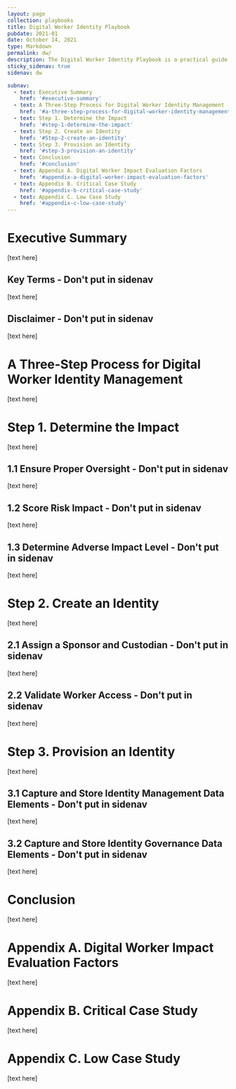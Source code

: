 ```yaml
---
layout: page
collection: playbooks
title: Digital Worker Identity Playbook 
pubdate: 2021-01
date: October 14, 2021
type: Markdown
permalink: dw/ 
description: The Digital Worker Identity Playbook is a practical guide for managing digital worker identities.
sticky_sidenav: true
sidenav: dw

subnav:
  - text: Executive Summary
    href: '#executive-summary'
  - text: A Three-Step Process for Digital Worker Identity Management
    href: '#a-three-step-process-for-digital-worker-identity-management'
  - text: Step 1. Determine the Impact
    href: '#step-1-determine-the-impact'
  - text: Step 2. Create an Identity
    href: '#Step-2-create-an-identity'
  - text: Step 3. Provision an Identity
    href: '#step-3-provision-an-identity'
  - text: Conclusion
    href: '#conclusion'
  - text: Appendix A. Digital Worker Impact Evaluation Factors
    href: '#appendix-a-digital-worker-impact-evaluation-factors'
  - text: Appendix B. Critical Case Study
    href: '#appendix-b-critical-case-study'
  - text: Appendix C. Low Case Study
    href: '#appendix-c-low-case-study'
---
```


# Executive Summary

[text here]

## Key Terms - Don't put in sidenav

[text here]

## Disclaimer - Don't put in sidenav

[text here]

# A Three-Step Process for Digital Worker Identity Management

[text here]

# Step 1. Determine the Impact

[text here]

## 1.1 Ensure Proper Oversight - Don't put in sidenav

[text here]

## 1.2 Score Risk Impact - Don't put in sidenav

[text here]

## 1.3 Determine Adverse Impact Level - Don't put in sidenav

[text here]

# Step 2. Create an Identity

[text here]

## 2.1 Assign a Sponsor and Custodian - Don't put in sidenav

[text here]

## 2.2 Validate Worker Access - Don't put in sidenav

[text here]

# Step 3. Provision an Identity

[text here]

## 3.1 Capture and Store Identity Management Data Elements - Don't put in sidenav

[text here]

## 3.2 Capture and Store Identity Governance Data Elements - Don't put in sidenav

[text here]

# Conclusion

[text here]

# Appendix A. Digital Worker Impact Evaluation Factors

[text here]

# Appendix B. Critical Case Study

[text here]

# Appendix C. Low Case Study

[text here]

